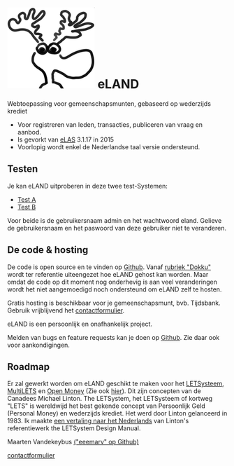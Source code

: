 # ![eLAND](img/eland-w200.png) eLAND

Webtoepassing voor gemeenschapsmunten, gebaseerd op wederzijds krediet

* Voor registreren van leden, transacties, publiceren van vraag en aanbod.
* Is gevorkt van [eLAS](http://www.elasproject.org) 3.1.17 in 2015
* Voorlopig wordt enkel de Nederlandse taal versie ondersteund.

## Testen

Je kan eLAND uitproberen in deze twee test-Systemen:

* [Test A](http://a.letsa.net)
* [Test B](http://b.letsa.net)

Voor beide is de gebruikersnaam admin en het wachtwoord eland.
Gelieve de gebruikersnaam en het paswoord van deze gebruiker niet te veranderen.

## De code & hosting

De code is open source en te vinden op [Github](https://github.com/eeemarv/eland).
Vanaf [rubriek "Dokku"](dokku.md) wordt ter referentie uiteengezet hoe eLAND gehost kan worden. Maar omdat de code op dit moment nog onderhevig is aan veel veranderingen wordt het niet aangemoedigd noch ondersteund om eLAND zelf te hosten.

Gratis hosting is beschikbaar voor je gemeenschapsmunt, bvb. Tijdsbank. Gebruik vrijblijvend het [contactformulier](http://hosting.letsa.net).

eLAND is een persoonlijk en onafhankelijk project.

Melden van bugs en feature requests kan je doen op [Github](https://github.com/eeemarv/eland/issues). Zie daar ook voor aankondigingen.

## Roadmap

Er zal gewerkt worden om eLAND geschikt te maken voor het [LETSysteem](https://manual.letsa.net/nl/1.3.html), [MultiLETS](http://manual.letsa.net/nl/2.2.html) en [Open Money](http://openmoney.editme.com/) (Zie ook [hier](https://openmoney.org/)). Dit zijn concepten van de Canadees Michael Linton.
The LETSystem, het LETSysteem of kortweg "LETS" is wereldwijd het best gekende concept van Persoonlijk Geld (Personal Money) en wederzijds krediet. Het werd door Linton gelanceerd in 1983. Ik maakte [een vertaling naar het Nederlands](https://manual.letsa.net/nl) van Linton's referentiewerk the LETSystem Design Manual.

Maarten Vandekeybus [("eeemarv" op Github)](https://github.com/eeemarv)

[contactformulier](http://hosting.letsa.net)
